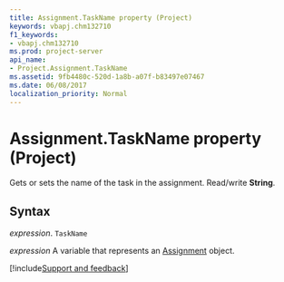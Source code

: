 ```yaml
---
title: Assignment.TaskName property (Project)
keywords: vbapj.chm132710
f1_keywords:
- vbapj.chm132710
ms.prod: project-server
api_name:
- Project.Assignment.TaskName
ms.assetid: 9fb4480c-520d-1a8b-a07f-b83497e07467
ms.date: 06/08/2017
localization_priority: Normal
---
```



# Assignment.TaskName property (Project)

Gets or sets the name of the task in the assignment. Read/write  **String**.


## Syntax

_expression_. `TaskName`

_expression_ A variable that represents an [Assignment](./Project.Assignment.md) object.

[!include[Support and feedback](~/includes/feedback-boilerplate.md)]